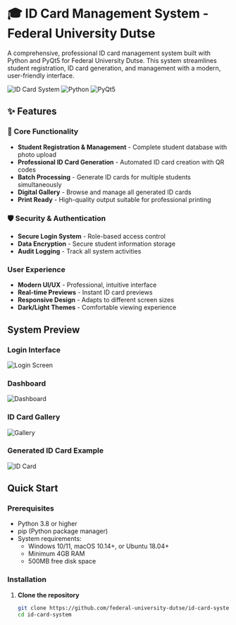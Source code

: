 # 🎓 ID Card Management System - Federal University Dutse

A comprehensive, professional ID card management system built with Python and PyQt5 for Federal University Dutse. This system streamlines student registration, ID card generation, and management with a modern, user-friendly interface.

![ID Card System](https://img.shields.io/badge/Version-1.0.0-blue)
![Python](https://img.shields.io/badge/Python-3.8%2B-green)
![PyQt5](https://img.shields.io/badge/PyQt5-5.15%2B-orange)

## ✨ Features

### 🎯 Core Functionality
- **Student Registration & Management** - Complete student database with photo upload
- **Professional ID Card Generation** - Automated ID card creation with QR codes
- **Batch Processing** - Generate ID cards for multiple students simultaneously
- **Digital Gallery** - Browse and manage all generated ID cards
- **Print Ready** - High-quality output suitable for professional printing

### 🛡️ Security & Authentication
- **Secure Login System** - Role-based access control
- **Data Encryption** - Secure student information storage
- **Audit Logging** - Track all system activities

###  User Experience
- **Modern UI/UX** - Professional, intuitive interface
- **Real-time Previews** - Instant ID card previews
- **Responsive Design** - Adapts to different screen sizes
- **Dark/Light Themes** - Comfortable viewing experience

##  System Preview

### Login Interface
![Login Screen](docs/screenshots/login.png)

### Dashboard
![Dashboard](docs/screenshots/dashboard.png)

### ID Card Gallery
![Gallery](docs/screenshots/gallery.png)

### Generated ID Card Example
![ID Card](docs/screenshots/id-card.png)

##  Quick Start

### Prerequisites

- Python 3.8 or higher
- pip (Python package manager)
- System requirements:
  - Windows 10/11, macOS 10.14+, or Ubuntu 18.04+
  - Minimum 4GB RAM
  - 500MB free disk space

### Installation

1. **Clone the repository**
   ```bash
   git clone https://github.com/federal-university-dutse/id-card-system.git
   cd id-card-system